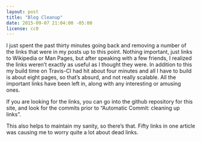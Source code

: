 ```yaml
---
layout: post
title: "Blog Cleanup"
date: 2015-09-07 21:04:00 -05:00
license: cc0
---
```

I just spent the past thirty minutes going back and removing a number of the
links that were in my posts up to this point. Nothing important, just links
to Wikipedia or Man Pages, but after speaking with a few friends, I realized
the links weren’t exactly as useful as I thought they were. In addition to this
my build time on Travis-CI had hit about four minutes and all I have to build
is about eight pages, so that’s absurd, and not really scalable. All the
important links have been left in, along with any interesting or amusing ones.

If you are looking for the links, you can go into the github repository for
this site, and look for the commits prior to “Automatic Commit: cleaning up
links”.

This also helps to maintain my sanity, so there’s that. Fifty links in one
article was causing me to worry quite a lot about dead links.
